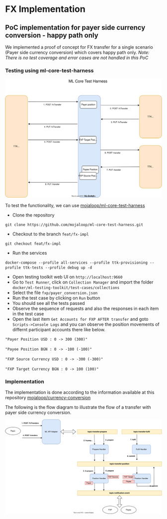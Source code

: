 # FX Implementation

## PoC implementation for payer side currency conversion - happy path only

We implemented a proof of concept for FX transfer for a single scenario (Payer side currency conversion) which covers happy path only.
_Note: There is no test coverage and error cases are not handled in this PoC_


### Testing using ml-core-test-harness

![Test Scenario](./assets/test-scenario.drawio.svg)

To test the functionality, we can use [mojaloop/ml-core-test-harness](https://github.com/mojaloop/ml-core-test-harness)

- Clone the repository
```
git clone https://github.com/mojaloop/ml-core-test-harness.git
```
- Checkout to the branch `feat/fx-impl`
```
git checkout feat/fx-impl
```
- Run the services
```
docker-compose --profile all-services --profile ttk-provisioning --profile ttk-tests --profile debug up -d
```
- Open testing toolkit web UI on `http://localhost:9660`
- Go to `Test Runner`, click on `Collection Manager` and import the folder `docker/ml-testing-toolkit/test-cases/collections`
- Select the file `fxp/payer_conversion.json`
- Run the test case by clicking on `Run` button
- You should see all the tests passed
- Observe the sequence of requests and also the responses in each item in the test case
- Open the last item `Get Accounts for FXP AFTER transfer` and goto `Scripts->Console Logs` and you can observe the position movements of differnt participant accounts there like below.
```
"Payer Position USD : 0 -> 300 (300)"

"Payee Position BGN : 0 -> -100 (-100)"

"FXP Source Currency USD : 0 -> -300 (-300)"

"FXP Target Currency BGN : 0 -> 100 (100)"
```

### Implementation

The implementation is done according to the information available at this repository [mojaloop/currency-conversion](https://github.com/mojaloop/currency-conversion)

The following is the flow diagram to illustrate the flow of a transfer with payer side currency conversion.

![FX Position Movements](./assets/fx-position-movements.drawio.svg)